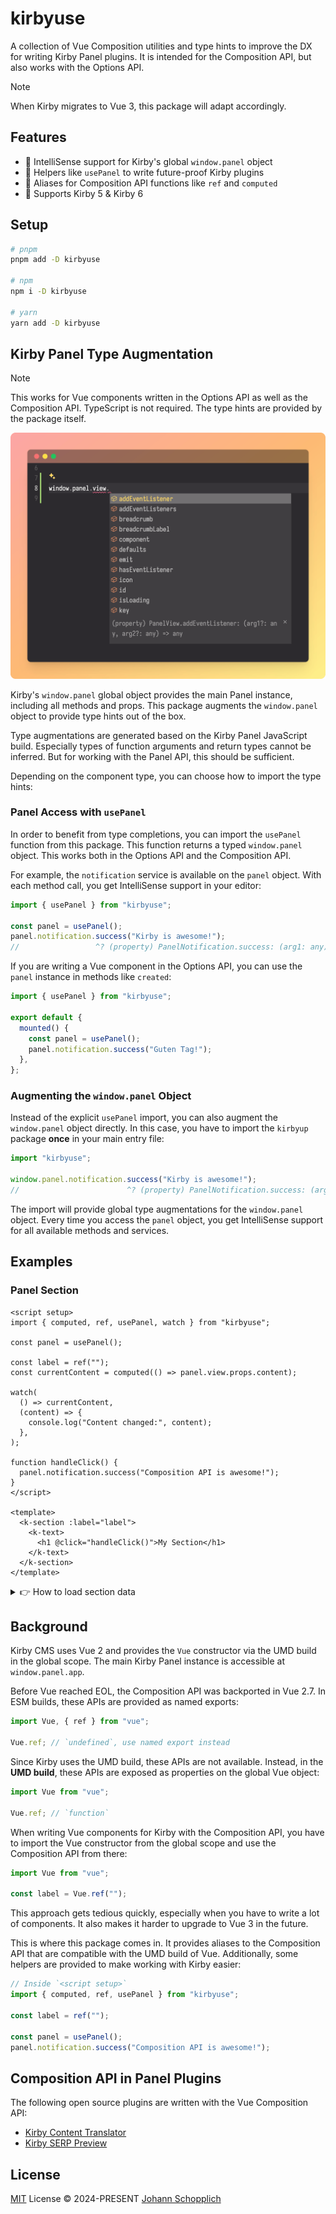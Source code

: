 # kirbyuse

A collection of Vue Composition utilities and type hints to improve the DX for writing Kirby Panel plugins. It is intended for the Composition API, but also works with the Options API.

> [!NOTE]
> When Kirby migrates to Vue 3, this package will adapt accordingly.

## Features

- 🧃 IntelliSense support for Kirby's global `window.panel` object
- 🍿 Helpers like `usePanel` to write future-proof Kirby plugins
- 🚀 Aliases for Composition API functions like `ref` and `computed`
- 📇 Supports Kirby 5 & Kirby 6

## Setup

```bash
# pnpm
pnpm add -D kirbyuse

# npm
npm i -D kirbyuse

# yarn
yarn add -D kirbyuse
```

## Kirby Panel Type Augmentation

> [!NOTE]
> This works for Vue components written in the Options API as well as the Composition API. TypeScript is not required. The type hints are provided by the package itself.

![Type Hints for `window.panel`](./.github/kirby-intellisense-preview.png)

Kirby's `window.panel` global object provides the main Panel instance, including all methods and props. This package augments the `window.panel` object to provide type hints out of the box.

Type augmentations are generated based on the Kirby Panel JavaScript build. Especially types of function arguments and return types cannot be inferred. But for working with the Panel API, this should be sufficient.

Depending on the component type, you can choose how to import the type hints:

### Panel Access with `usePanel`

In order to benefit from type completions, you can import the `usePanel` function from this package. This function returns a typed `window.panel` object. This works both in the Options API and the Composition API.

For example, the `notification` service is available on the `panel` object. With each method call, you get IntelliSense support in your editor:

```js
import { usePanel } from "kirbyuse";

const panel = usePanel();
panel.notification.success("Kirby is awesome!");
//                 ^? (property) PanelNotification.success: (arg1: any) => any
```

If you are writing a Vue component in the Options API, you can use the `panel` instance in methods like `created`:

```js
import { usePanel } from "kirbyuse";

export default {
  mounted() {
    const panel = usePanel();
    panel.notification.success("Guten Tag!");
  },
};
```

### Augmenting the `window.panel` Object

Instead of the explicit `usePanel` import, you can also augment the `window.panel` object directly. In this case, you have to import the `kirbyup` package **once** in your main entry file:

```js
import "kirbyuse";

window.panel.notification.success("Kirby is awesome!");
//                        ^? (property) PanelNotification.success: (arg1: any) => any
```

The import will provide global type augmentations for the `window.panel` object. Every time you access the `panel` object, you get IntelliSense support for all available methods and services.

## Examples

### Panel Section

```vue
<script setup>
import { computed, ref, usePanel, watch } from "kirbyuse";

const panel = usePanel();

const label = ref("");
const currentContent = computed(() => panel.view.props.content);

watch(
  () => currentContent,
  (content) => {
    console.log("Content changed:", content);
  },
);

function handleClick() {
  panel.notification.success("Composition API is awesome!");
}
</script>

<template>
  <k-section :label="label">
    <k-text>
      <h1 @click="handleClick()">My Section</h1>
    </k-text>
  </k-section>
</template>
```

<details>
<summary>👉 How to load section data</summary>

```vue
<script>
import { ref, useSection, watch } from "kirbyuse";
import { section } from "kirbyuse/props";

// Define the component props
const propsDefinition = {
  ...section,
};

export default {
  inheritAttrs: false,
};
</script>

<script setup>
const props = defineProps(propsDefinition);

const label = ref("");

// Async components are not supported in Vue 2, so we use
// a self-invoking async function as `created` replacement
(async () => {
  const { load } = useSection();
  const response = await load({
    parent: props.parent,
    name: props.name,
  });

  label.value = response.label || "My Section";
})();
</script>

<template>
  <k-section :label="label">
    <k-text>
      <h1>My Section</h1>
    </k-text>
  </k-section>
</template>
```

</details>

## Background

Kirby CMS uses Vue 2 and provides the `Vue` constructor via the UMD build in the global scope. The main Kirby Panel instance is accessible at `window.panel.app`.

Before Vue reached EOL, the Composition API was backported in Vue 2.7. In ESM builds, these APIs are provided as named exports:

```js
import Vue, { ref } from "vue";

Vue.ref; // `undefined`, use named export instead
```

Since Kirby uses the UMD build, these APIs are not available. Instead, in the **UMD build**, these APIs are exposed as properties on the global Vue object:

```js
import Vue from "vue";

Vue.ref; // `function`
```

When writing Vue components for Kirby with the Composition API, you have to import the Vue constructor from the global scope and use the Composition API from there:

```js
import Vue from "vue";

const label = Vue.ref("");
```

This approach gets tedious quickly, especially when you have to write a lot of components. It also makes it harder to upgrade to Vue 3 in the future.

This is where this package comes in. It provides aliases to the Composition API that are compatible with the UMD build of Vue. Additionally, some helpers are provided to make working with Kirby easier:

```js
// Inside `<script setup>`
import { computed, ref, usePanel } from "kirbyuse";

const label = ref("");

const panel = usePanel();
panel.notification.success("Composition API is awesome!");
```

## Composition API in Panel Plugins

The following open source plugins are written with the Vue Composition API:

- [Kirby Content Translator](https://github.com/kirby-tools/kirby-content-translator)
- [Kirby SERP Preview](https://github.com/johannschopplich/kirby-serp-preview)

## License

[MIT](./LICENSE) License © 2024-PRESENT [Johann Schopplich](https://github.com/johannschopplich)
